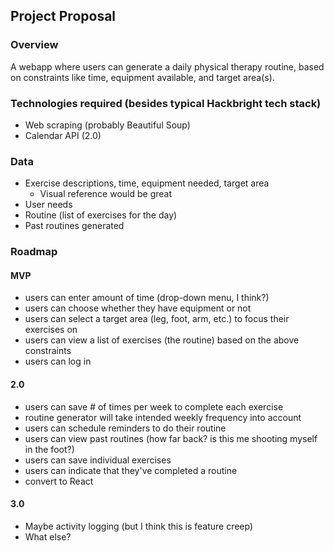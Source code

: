 ## Project Proposal

### Overview

A webapp where users can generate a daily physical therapy routine, based on constraints like time, equipment available, and target area(s).

### Technologies required (besides typical Hackbright tech stack)

- Web scraping (probably Beautiful Soup)
- Calendar API (2.0)

### Data

- Exercise descriptions, time, equipment needed, target area
    - Visual reference would be great
- User needs
- Routine (list of exercises for the day)
- Past routines generated

### Roadmap

#### MVP

- users can enter amount of time (drop-down menu, I think?)
- users can choose whether they have equipment or not
- users can select a target area (leg, foot, arm, etc.) to focus their exercises on
- users can view a list of exercises (the routine) based on the above constraints
- users can log in


#### 2.0

- users can save # of times per week to complete each exercise
- routine generator will take intended weekly frequency into account
- users can schedule reminders to do their routine
- users can view past routines (how far back? is this me shooting myself in the foot?)
- users can save individual exercises 
- users can indicate that they've completed a routine
- convert to React

#### 3.0

- Maybe activity logging (but I think this is feature creep)
- What else?